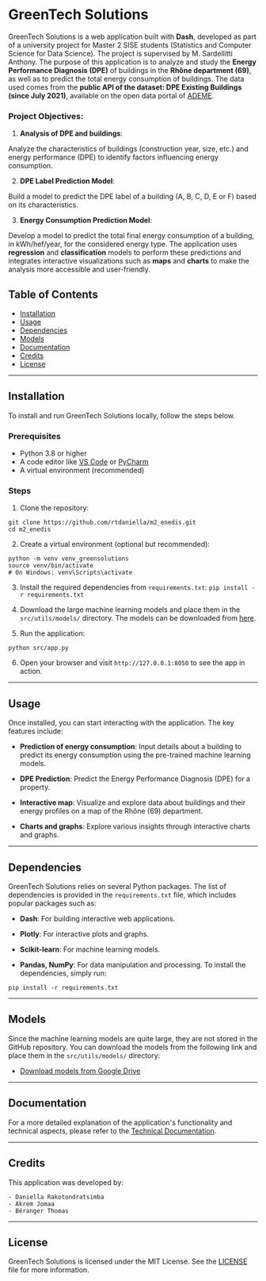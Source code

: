  # GreenTech Solutions
 
  GreenTech Solutions is a web application built with **Dash**, developed as part of a university project for Master 2 SISE students (Statistics and Computer Science for Data Science). The project is supervised by M. Sardellitti Anthony. The purpose of this application is to analyze and study the **Energy Performance Diagnosis (DPE)** of buildings in the **Rhône department (69)**, as well as to predict the total energy consumption of buildings. The data used comes from the **public API of the dataset: DPE Existing Buildings (since July 2021)**, available on the open data portal of [ADEME](https://data.ademe.fr/datasets/dpe-v2-logements-existants).

  
 ### Project Objectives:


 1. **Analysis of DPE and buildings**:
 
  Analyze the characteristics of buildings (construction year, size, etc.) and energy performance (DPE) to identify factors influencing energy consumption. 
  
 2. **DPE Label Prediction Model**:
 
  Build a model to predict the DPE label of a building (A, B, C, D, E or F) based on its characteristics. 
 
 3. **Energy Consumption Prediction Model**:
 
  Develop a model to predict the total final energy consumption of a building, in kWh/hef/year, for the considered energy type. The application uses **regression** and **classification** models to perform these predictions and integrates interactive visualizations such as **maps** and **charts** to make the analysis more accessible and user-friendly. 

  
  ## Table of Contents 

  - [Installation](#installation)
  - [Usage](#usage)
  - [Dependencies](#dependencies) 
  - [Models](#models)
  - [Documentation](#documentation)
  - [Credits](#credits) 
  - [License](#license)

   --- 

   ## Installation
   
   To install and run GreenTech Solutions locally, follow the steps below.
   
   ### Prerequisites 
   - Python 3.8 or higher 
   - A code editor like [VS Code](https://code.visualstudio.com/) or [PyCharm](https://www.jetbrains.com/pycharm/) 
   - A virtual environment (recommended) 
   
   ### Steps 
   
   1. Clone the repository:
   
    git clone https://github.com/rtdaniella/m2_enedis.git
    cd m2_enedis
    
   2. Create a virtual environment (optional but recommended): 

    python -m venv venv_greensolutions
    source venv/bin/activate
    # On Windows: venv\Scripts\activate
   
   3. Install the required dependencies from `requirements.txt`:
   ```pip install -r requirements.txt ``` 
   
   5. Download the large machine learning models and place them in the `src/utils/models/` directory. The models can be downloaded from [here](https://drive.google.com/file/d/1cgaPpuRRpqFje5xGC4d-Vp9CIpt_v8fj/view?usp=sharing). 
   
   6. Run the application:
   
    python src/app.py
    
   6. Open your browser and visit `http://127.0.0.1:8050` to see the app in action. 
   
   --- 
   
   ## Usage 
   
   Once installed, you can start interacting with the application. The key features include: 
   
   - **Prediction of energy consumption**: Input details about a building to predict its energy consumption using the pre-trained machine learning models. 
   
   - **DPE Prediction**: Predict the Energy Performance Diagnosis (DPE) for a property. 
   
   - **Interactive map**: Visualize and explore data about buildings and their energy profiles on a map of the Rhône (69) department. 
   
   - **Charts and graphs**: Explore various insights through interactive charts and graphs. 
   
   --- 
   
   ## Dependencies 
   
   GreenTech Solutions relies on several Python packages. The list of dependencies is provided in the `requirements.txt` file, which includes popular packages such as: 
   
   - **Dash**: For building interactive web applications. 
      
   - **Plotly**: For interactive plots and graphs. 
   
   - **Scikit-learn**: For machine learning models. 
   
   - **Pandas, NumPy**: For data manipulation and processing. To install the dependencies, simply run:
   
    pip install -r requirements.txt
   
   --- 
   
   ## Models 
   
   Since the machine learning models are quite large, they are not stored in the GitHub repository. You can download the models from the following link and place them in the `src/utils/models/` directory:
    
   - [Download models from Google Drive](https://drive.google.com/file/d/1cgaPpuRRpqFje5xGC4d-Vp9CIpt_v8fj/view?usp=sharing) 
   
  
   ---
   
   ## Documentation

   For a more detailed explanation of the application's functionality and technical aspects, please refer to the [Technical Documentation](https://drive.google.com/drive/folders/1DT6DHTjo8yRGUAuXK9Bm5FodsxceZ3RU?usp=sharing).
   
   ---   
   ## Credits
   This application was developed by:

    - Daniella Rakotondratsimba
    - Akrem Jomaa
    - Béranger Thomas
      
   ---

   ## License 
   
   GreenTech Solutions is licensed under the MIT License. See the [LICENSE](LICENSE) file for more information.
